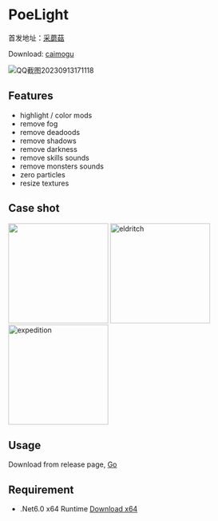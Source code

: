 # PoeLight

首发地址：[采蘑菇](https://www.caimogu.cc/post/784491.html)

Download: [caimogu](https://www.caimogu.cc/post/784491.html)

![QQ截图20230913171118](https://github.com/dotsx/PoeLight/assets/89591768/f6867d04-22fa-4ac4-b08f-a1a84887d005)


## Features
- highlight / color mods
- remove fog
- remove deadoods
- remove shadows
- remove darkness
- remove skills sounds
- remove monsters sounds
- zero particles
- resize textures

## Case shot
<img alt="" src="https://github.com/dotsx/PoeLight/assets/89591768/d9ef2508-a367-4a30-9783-fe0671909df2" width="200px" />

<img alt="eldritch" src="https://github.com/dotsx/PoeLight/assets/89591768/813e3558-62ab-421e-afa7-4a0fe49ae118" width="200px" />
<img alt="expedition" src="https://github.com/dotsx/PoeLight/assets/89591768/97d08d75-93e8-4aee-9740-1f2f8d9896fe" width="200px" />

## Usage

Download from release page, [Go](https://github.com/dotsx/PoeLight/releases)


## Requirement

- .Net6.0 x64 Runtime [Download x64](https://dotnet.microsoft.com/en-us/download/dotnet/thank-you/runtime-desktop-6.0.20-windows-x64-installer)
